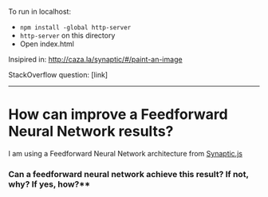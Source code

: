 To run in localhost:

- `npm install -global http-server`
- `http-server` on this directory
- Open index.html

Insipired in: http://caza.la/synaptic/#/paint-an-image

StackOverflow question: [link]

---

# How can improve a Feedforward Neural Network results?

I am using a Feedforward Neural Network architecture from [Synaptic.js](https://caza.la/synaptic/)

### Can a feedforward neural network achieve this result? If not, why? If yes, how?\*\*
